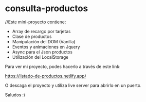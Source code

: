 # consulta-productos

//Este mini-proyecto contiene: 

  - Array de recargo por tarjetas
  - Clase de productos
  - Manipulación del DOM (Vanilla)
  - Eventos y animaciones en Jquery
  - Async para el Json productos
  - Utilización del LocalStorage


Para ver mi proyecto, podes hacerlo a través de este link:

https://listado-de-productos.netlify.app/

O descaga el proyecto y utiliza live server para abrirlo en un puerto.

Saludos :)
